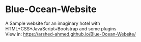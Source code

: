 # Blue-Ocean-Website
A Sample website for an imaginary hotel with HTML+CSS+JavaScript+Bootstrap and some plugins<br>
View in: https://arshed-ahmed.github.io/Blue-Ocean-Website/
